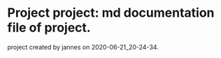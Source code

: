 # Project project: md documentation file of project.
project created by jannes on 2020-06-21_20-24-34.
